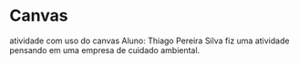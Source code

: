 # Canvas
atividade com uso do canvas
Aluno: Thiago Pereira Silva
fiz uma atividade pensando em uma empresa de cuidado ambiental.
